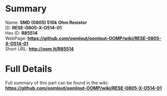 
Summary
=================
  
Name: __SMD (0805) 510k Ohm Resistor__    
ID: __RESE-0805-X-O514-01__   
Hex ID: __R85514__   
WebPage: __https://github.com/oomlout/oomlout-OOMP/wiki/RESE-0805-X-O514-01__   
Short URL: __http://oom.lt/R85514__   

Full Details
==========================
Full summary of this part can be found in the wiki:   
__https://github.com/oomlout/oomlout-OOMP/wiki/RESE-0805-X-O514-01__    

